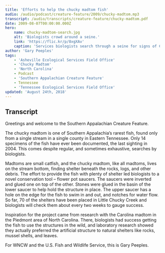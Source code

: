 ```yaml
---
title: 'Efforts to help the chucky madtom fish'
audio: /audio/podcast/creature-feature/2009/chucky-madtom.mp3
transcript: /audio/transcripts/creature-feature/chucky-madtom.pdf
date: 2009-08-07T00:00:00.000Z
hero:
    name: chucky-madtom-search.jpg
    alt: 'Biologists crowd around a seine.'
    link: 'https://flic.kr/p/8xgXAv'
    caption: 'Services biologists search through a seine for signs of Chucky madtom. Photo by Gary Peeples, USFWS.'
author: 'Gary Peeples'
tags:
    - 'Asheville Ecological Services Field Office'
    - 'Chucky Madtom'
    - 'North Carolina'
    - Podcast
    - 'Southern Appalachian Creature Feature'
    - Tennessee
    - 'Tennessee Ecological Services Field Office'
updated: 'August 24th, 2018'
---
```


## Transcript

Greetings and welcome to the Southern Appalachian Creature Feature.

The chucky madtom is one of Southern Appalachia’s rarest fish, found only from a single stream in a single county in Eastern Tennessee. Only 14 specimens of the fish have ever been documented, the last sighting in 2004. This comes despite regular, and sometimes exhaustive, searches by biologists.

Madtoms are small catfish, and the chucky madtom, like all madtoms, lives on the stream bottom, finding shelter beneath the rocks, logs, and other debris. The effort to provide the fish with plenty of shelter led biologists to a novel conservation tool – flower pot saucers. The saucers were inverted and glued one on top of the other. Stones were glued in the basin of the lower saucer to help hold the structure in place. The upper saucer has a hole on the edge for the fish to swim in and out, and notches for water flow. So far, 70 of the shelters have been placed in Little Chucky Creek and biologists will check them about every two weeks to gauge success.

Inspiration for the project came from research with the Carolina madtom in the Piedmont area of North Carolina. There, biologists had success getting the fish to use the structures in the wild, and laboratory research showed they actually preferred the artificial structure to natural shelters like rocks, mussel shells, and leaves.

For WNCW and the U.S. Fish and Wildlife Service, this is Gary Peeples.